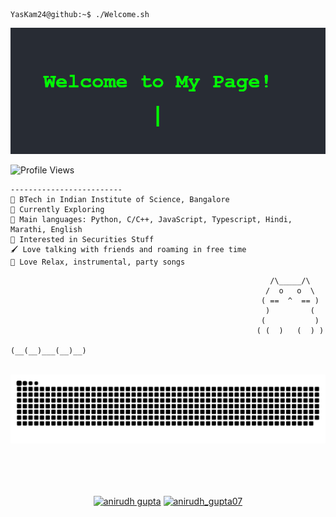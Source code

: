 
``` Console
YasKam24@github:~$ ./Welcome.sh
```

<p align="center">
  <img src="https://github.com/YasKam24/YasKam24/blob/main/assests/Animation.gif" alt="Typing Animation">
</p>


![Profile Views](https://komarev.com/ghpvc/?username=YasKam24)



```
-------------------------
🏫 BTech in Indian Institute of Science, Bangalore
🔎 Currently Exploring
🌟 Main languages: Python, C/C++, JavaScript, Typescript, Hindi, Marathi, English 
🚩 Interested in Securities Stuff
🖌️ Love talking with friends and roaming in free time
🎵 Love Relax, instrumental, party songs
```
```
                                                          /\_____/\
                                                         /  o   o  \
                                                        ( ==  ^  == )
                                                         )         (
                                                        (           )
                                                       ( (  )   (  ) )
                                                      (__(__)___(__)__)
```

<div align="center">
  <br>
  <img alt="snake eating my contributions" src="https://raw.githubusercontent.com/salesp07/salesp07/output/github-contribution-grid-snake.svg" />
  
  <br/><br/><br/>
</div>


<p align='center'>
<a href="https://www.linkedin.com/in/anirudh-gupta-45a52b295/" target="blank"><img align="center" src="https://raw.githubusercontent.com/rahuldkjain/github-profile-readme-generator/master/src/images/icons/Social/linked-in-alt.svg" alt="anirudh gupta" height="30" width="40" /></a>
<a href="https://www.leetcode.com/anirudh_gupta07" target="blank"><img align="center" src="https://raw.githubusercontent.com/rahuldkjain/github-profile-readme-generator/master/src/images/icons/Social/leet-code.svg" alt="anirudh_gupta07" height="30" width="40" /></a>
</p>


